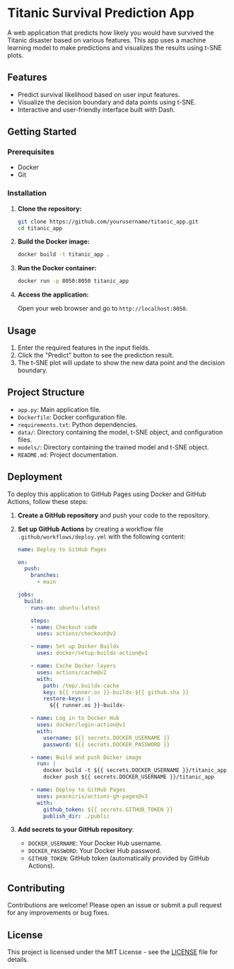 # Titanic Survival Prediction App

A web application that predicts how likely you would have survived the Titanic disaster based on various features. This app uses a machine learning model to make predictions and visualizes the results using t-SNE plots.

## Features

- Predict survival likelihood based on user input features.
- Visualize the decision boundary and data points using t-SNE.
- Interactive and user-friendly interface built with Dash.

## Getting Started

### Prerequisites

- Docker
- Git

### Installation

1. **Clone the repository:**

    ```sh
    git clone https://github.com/yourusername/titanic_app.git
    cd titanic_app
    ```

2. **Build the Docker image:**

    ```sh
    docker build -t titanic_app .
    ```

3. **Run the Docker container:**

    ```sh
    docker run -p 8050:8050 titanic_app
    ```

4. **Access the application:**

    Open your web browser and go to `http://localhost:8050`.

## Usage

1. Enter the required features in the input fields.
2. Click the "Predict" button to see the prediction result.
3. The t-SNE plot will update to show the new data point and the decision boundary.

## Project Structure

- `app.py`: Main application file.
- `Dockerfile`: Docker configuration file.
- `requirements.txt`: Python dependencies.
- `data/`: Directory containing the model, t-SNE object, and configuration files.
- `models/`: Directory containing the trained model and t-SNE object.
- `README.md`: Project documentation.

## Deployment

To deploy this application to GitHub Pages using Docker and GitHub Actions, follow these steps:

1. **Create a GitHub repository** and push your code to the repository.
2. **Set up GitHub Actions** by creating a workflow file `.github/workflows/deploy.yml` with the following content:

    ```yaml
    name: Deploy to GitHub Pages

    on:
      push:
        branches:
          - main

    jobs:
      build:
        runs-on: ubuntu-latest

        steps:
        - name: Checkout code
          uses: actions/checkout@v2

        - name: Set up Docker Buildx
          uses: docker/setup-buildx-action@v1

        - name: Cache Docker layers
          uses: actions/cache@v2
          with:
            path: /tmp/.buildx-cache
            key: ${{ runner.os }}-buildx-${{ github.sha }}
            restore-keys: |
              ${{ runner.os }}-buildx-

        - name: Log in to Docker Hub
          uses: docker/login-action@v1
          with:
            username: ${{ secrets.DOCKER_USERNAME }}
            password: ${{ secrets.DOCKER_PASSWORD }}

        - name: Build and push Docker image
          run: |
            docker build -t ${{ secrets.DOCKER_USERNAME }}/titanic_app .
            docker push ${{ secrets.DOCKER_USERNAME }}/titanic_app

        - name: Deploy to GitHub Pages
          uses: peaceiris/actions-gh-pages@v3
          with:
            github_token: ${{ secrets.GITHUB_TOKEN }}
            publish_dir: ./public
    ```

3. **Add secrets to your GitHub repository**:
    - `DOCKER_USERNAME`: Your Docker Hub username.
    - `DOCKER_PASSWORD`: Your Docker Hub password.
    - `GITHUB_TOKEN`: GitHub token (automatically provided by GitHub Actions).

## Contributing

Contributions are welcome! Please open an issue or submit a pull request for any improvements or bug fixes.

## License

This project is licensed under the MIT License - see the [LICENSE](LICENSE) file for details.